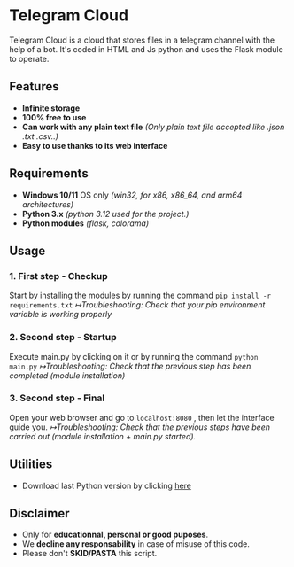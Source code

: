
# Telegram Cloud

Telegram Cloud is a cloud that stores files in a telegram channel with the help of a bot. It's coded in HTML and Js python and uses the Flask module to operate.

## Features 
- **Infinite storage**
- **100% free to use**
- **Can work with any plain text file** *(Only plain text file accepted like .json .txt .csv..)*
- **Easy to use thanks to its web interface**

## Requirements
- **Windows 10/11** OS only *(win32, for x86, x86_64, and arm64 architectures)*
- **Python 3.x** *(python 3.12 used for the project.)*
- **Python modules** *(flask, colorama)*

## Usage 
### 1. First step - Checkup
Start by installing the modules by running the command `pip install -r requirements.txt`
*↦Troubleshooting: Check that your pip environment variable is working properly*

### 2. Second step - Startup
Execute main.py by clicking on it or by running the command `python main.py`
*↦Troubleshooting: Check that the previous step has been completed (module installation)*

### 3. Second step - Final
Open your web browser and go to `localhost:8080` , then let the interface guide you.
*↦Troubleshooting: Check that the previous steps have been carried out (module installation + main.py started).*

## Utilities 
- Download last Python version by clicking [here](https://www.python.org/downloads/)

## Disclaimer
- Only for **educationnal, personal or good puposes**.
- We **decline any responsability** in case of misuse of this code.
- Please don't **SKID/PASTA** this script.